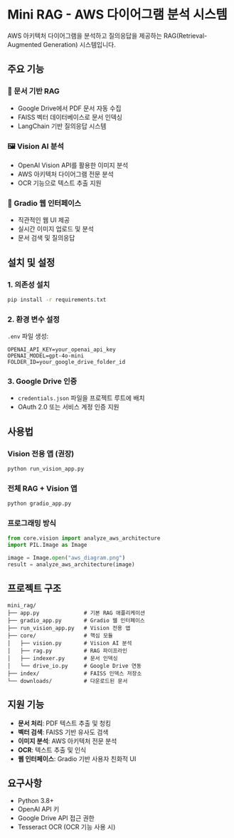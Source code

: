 # Mini RAG - AWS 다이어그램 분석 시스템

AWS 아키텍처 다이어그램을 분석하고 질의응답을 제공하는 RAG(Retrieval-Augmented Generation) 시스템입니다.

## 주요 기능

### 📄 문서 기반 RAG
- Google Drive에서 PDF 문서 자동 수집
- FAISS 벡터 데이터베이스로 문서 인덱싱
- LangChain 기반 질의응답 시스템

### 🖼️ Vision AI 분석
- OpenAI Vision API를 활용한 이미지 분석
- AWS 아키텍처 다이어그램 전문 분석
- OCR 기능으로 텍스트 추출 지원

### 🎨 Gradio 웹 인터페이스
- 직관적인 웹 UI 제공
- 실시간 이미지 업로드 및 분석
- 문서 검색 및 질의응답

## 설치 및 설정

### 1. 의존성 설치
```bash
pip install -r requirements.txt
```

### 2. 환경 변수 설정
`.env` 파일 생성:
```env
OPENAI_API_KEY=your_openai_api_key
OPENAI_MODEL=gpt-4o-mini
FOLDER_ID=your_google_drive_folder_id
```

### 3. Google Drive 인증
- `credentials.json` 파일을 프로젝트 루트에 배치
- OAuth 2.0 또는 서비스 계정 인증 지원

## 사용법

### Vision 전용 앱 (권장)
```bash
python run_vision_app.py
```

### 전체 RAG + Vision 앱
```bash
python gradio_app.py
```

### 프로그래밍 방식
```python
from core.vision import analyze_aws_architecture
import PIL.Image as Image

image = Image.open("aws_diagram.png")
result = analyze_aws_architecture(image)
```

## 프로젝트 구조

```
mini_rag/
├── app.py              # 기본 RAG 애플리케이션
├── gradio_app.py       # Gradio 웹 인터페이스
├── run_vision_app.py   # Vision 전용 앱
├── core/               # 핵심 모듈
│   ├── vision.py       # Vision AI 분석
│   ├── rag.py          # RAG 파이프라인
│   ├── indexer.py      # 문서 인덱싱
│   └── drive_io.py     # Google Drive 연동
├── index/              # FAISS 인덱스 저장소
└── downloads/          # 다운로드된 문서
```

## 지원 기능

- **문서 처리**: PDF 텍스트 추출 및 청킹
- **벡터 검색**: FAISS 기반 유사도 검색
- **이미지 분석**: AWS 아키텍처 전문 분석
- **OCR**: 텍스트 추출 및 인식
- **웹 인터페이스**: Gradio 기반 사용자 친화적 UI

## 요구사항

- Python 3.8+
- OpenAI API 키
- Google Drive API 접근 권한
- Tesseract OCR (OCR 기능 사용 시)
